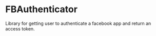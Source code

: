 FBAuthenticator
===============

Library for getting user to authenticate a facebook app and return an access token.